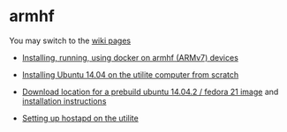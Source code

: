 # armhf
You may switch to the [wiki pages](https://github.com/umiddelb/armhf/wiki)

* [Installing, running, using docker on armhf (ARMv7) devices](https://github.com/umiddelb/armhf/wiki/Installing,-running,-using-docker-on-armhf-(ARMv7)-devices)

* [Installing Ubuntu 14.04 on the utilite computer from scratch](https://github.com/umiddelb/armhf/wiki/Installing-Ubuntu-14.04-on-the-utilite-computer-from-scratch)

* [Download location for a prebuild ubuntu 14.04.2 / fedora 21 image](http://utilite.middelberg.de) and [installation instructions](https://github.com/umiddelb/armhf/wiki/Installing-Ubuntu-14.04-on-the-utilite-computer-from-scatch#exhibit-download-a-prebuilt-archive-with-kernels-included)

* [Setting up hostapd on the utilite](https://github.com/umiddelb/armhf/wiki/Setting-up-hostapd-on-the-utilite)
